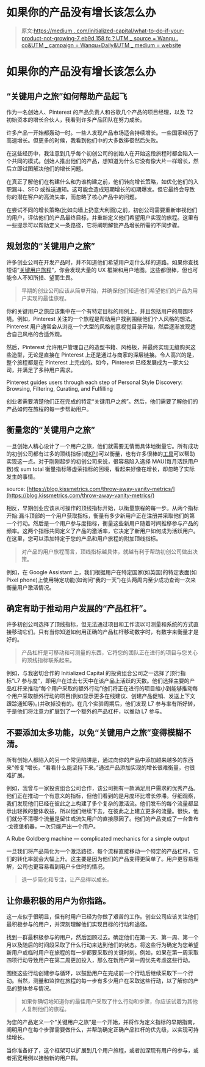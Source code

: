 # 如果你的产品没有增长该怎么办

> 原文:[https://medium . com/initialized-capital/what-to-do-if-your-product-not-growing-7 eb9d 158 fc？UTM _ source = Wanqu . co&UTM _ campaign = Wanqu+Daily&UTM _ medium = website](https://medium.com/initialized-capital/what-to-do-if-your-product-isnt-growing-7eb9d158fc?utm_source=wanqu.co&utm_campaign=Wanqu+Daily&utm_medium=website)

# 如果你的产品没有增长该怎么办

## “关键用户之旅”如何帮助产品起飞

作为一名创始人、Pinterest 的产品负责人和谷歌几个产品的项目经理，以及 T2 初始资本的增长合伙人，我看到许多产品团队在努力成长。

许多产品一开始都轰动一时。一些人发现产品市场适合持续增长。一些国家经历了高速增长。但更多的时候，我看到他们中的大多数徘徊然后失败。

在这些经历中，我注意到几乎每个初创公司的创始人在开始这段旅程时都会陷入一个共同的模式。创始人推出他们的产品，想知道为什么它没有像大片一样增长，然后立即试图解决他们的增长问题。

在真正了解他们在构建什么和为谁构建之前，他们转向增长策略，如优化他们的入职漏斗、SEO 或推送通知。这可能会造成短期增长的初期爆发。但它最终会导致你的潜在客户的高流失率，而忽略了核心产品中的问题。

在尝试不同的增长策略(比如向墙上扔意大利面)之前，初创公司需要重新审视他们的用户，评估他们的产品最终目标，并重新定义他们希望用户实现的旅程。这里有一些提示可以帮助定义一条路径，它将阐明解锁产品增长所需的不同步骤。

## 规划您的“关键用户之旅”

许多创业公司在开发产品时，并不知道他们希望用户走什么样的道路。如果你查找短语“[关键用户旅程](https://www.google.com/search?q=critical+user+journeys&oq=critical+user+journeys&aqs=chrome..69i57.3639j0j7&sourceid=chrome&ie=UTF-8)”，你会发现大量的 UX 框架和用户地图。这些都很棒，但也可能令人不知所措、望而生畏。

> 早期的创业公司应该从简单开始，并确保他们知道他们希望他们的产品为用户实现的最佳旅程。

你的关键用户之旅应该集中在一个有特定目标的用例上，并且包括用户的周围环境。例如，Pinterest 关注的一个旅程是帮助用户找到围绕他们个人风格的想法。Pinterest 用户通常会从浏览一个大型的风格创意视觉目录开始，然后逐渐发现适合自己风格的合适外观。

然后，Pinterest 允许用户管理自己的造型书籍、风格板，并最终实现无缝购买这些造型，无论是直接在 Pinterest 上还是通过与商家的深层链接。令人高兴的是，整个旅程都是在 Pinterest 上完成的。如今，Pinterest 已经发展成为一家大公司，并满足了多种用户需求。



Pinterest guides users through each step of Personal Style Discovery: Browsing, Filtering, Curating, and Fulfilling



创业者需要清楚他们正在完成的特定“关键用户之旅”。然后，他们需要了解他们的产品如何在旅程的每一步帮助用户。

## 衡量您的“关键用户之旅”

一旦创始人精心设计了一个用户之旅，他们就需要无情而具体地衡量它。所有成功的初创公司都有过多的顶线指标(或[KPI](https://en.wikipedia.org/wiki/Performance_indicator))可以衡量，也有许多很棒的[工具](https://www.quora.com/What-dashboard-software-is-useful-to-track-critical-metrics-for-Startups)可以帮助实现这一点。对于刚刚起步的初创公司来说，很容易陷入选择 MAU(每月活跃用户数)或 sum total 衡量指标等虚荣指标的困境，看起来好像在增长，却忽略了实际发生的事情。



source: [https://blog.kissmetrics.com/throw-away-vanity-metrics/](https://blog.kissmetrics.com/throw-away-vanity-metrics/)



相反，早期创业应该从可操作的顶线指标开始，以衡量旅程的每一步。从两个指标开始:漏斗顶部的一个用户获取指标，衡量有多少新用户正在注册并采取他们的第一个行动。然后是一个用户参与度指标，衡量这些新用户随着时间推移参与产品的频率。这两个指标共同定义了产品的激活率，它决定了新用户如何成为活跃用户。在这里，您可以添加特定于您的产品和用户旅程的附加顶线指标。

> 对产品的用户旅程而言，顶线指标越具体，就越有利于帮助初创公司做出决策。

例如，在 Google Assistant 上，我们根据用户在特定国家(如英国)的特定表面(如 Pixel phone)上使用特定功能(如询问“我的一天”)在头两周内至少成功查询一次来衡量用户激活情况。

## 确定有助于推动用户发展的“产品杠杆”。

许多初创公司选择了顶线指标，但无法通过项目和工作流以可测量和系统的方式直接移动它们。只有当你知道如何用正确的产品杠杆移动数字时，有数字来衡量才是好的。

> 产品杠杆是可移动和可测量的东西，它将您的团队正在进行的项目与您关心的顶线指标联系起来。

例如，与我密切合作的 Initialized Capital 的投资组合公司之一选择了顶行指标“L7 参与度”，即用户在过去七天中在该产品上活跃的天数。他们选择主要的产品杠杆来推动“每个用户采取的额外行动”他们将正在进行的项目缩小到能够推动每个用户采取额外行动的项目(例如显示更多在线建议、创建产品促销、发送上下文跟踪通知等)。)并砍掉没有的。在几个实验周期后，他们发现 L7 参与率有所好转，于是他们将注意力扩展到了一个额外的产品杠杆，以推动 L7 参与。

## 不要添加太多功能，以免“关键用户之旅”变得模糊不清。

所有创始人都陷入的另一个常见陷阱是，通过向你的产品中添加越来越多的东西来“修复”增长，“看看什么能坚持下来。”通过产品添加实现的增长很难衡量，也很难扩展。

例如，我曾与一家投资组合公司合作，该公司拥有一款满足用户需求的优秀产品。他们正在推动一个有意义的指标，但他们看到的是月度环比增长停滞。仔细观察，我们发现他们已经在彼此之上构建了多个复杂的激活流。他们发布的每个流量都显示出轻微的整体收益，所以他们继续下去，在彼此之上建立更多的流量。很快，他们就分不清哪个流量是留住或流失用户的直接原因了。他们的产品变成了一台鲁布·戈德堡机器，一次只能产出一个用户。



A Rube Goldberg machine — complicated mechanics for a simple output



一旦我们将产品简化为一个激活路径，每个流程直接移动一个特定的产品杠杆，它们的转化率就会大幅上升。这主要是因为他们的产品变得更简单了。用户更容易理解，公司也更容易看到用户卡住时的情况。

> 退一步简化和专注，让产品得以成长。

## 让你最积极的用户为你指路。

这一点似乎很明显，但有时用户已经为你做了艰苦的工作。创业公司应该关注他们最积极参与的用户，并深刻理解他们实现目标的行动和途径。

找到一群最积极参与的用户，然后回顾过去。确定他们在第一天、第一周、第一个月以及随后的时间段采取了什么行动来达到他们的状态。将这些行为确定为您希望新用户或临时用户在旅程的每一步都要采取的关键时刻。例如，如果在第一周采取四项行动导致用户在第二周更加投入，那么在新用户第一周优先考虑这些行动。

围绕这些行动创建参与循环，以鼓励用户在完成前一个行动后继续采取下一个行动。当然，测量和监控在旅程的每一步有多少用户在采取这些行动，以了解你的产品的整体参与情况。

> 如果你确切地知道你的最佳用户采取了什么行动和步骤，你应该试着为其他人复制他们的旅程。

为您的产品定义一个“关键用户之旅”是一个开始，并将作为定义指标的早期指南，阐明用户在每个步骤需要做什么，并帮助确定正确产品杠杆的优先级，以实现可持续增长。

当你准备好了，这个框架可以扩展到几个用户旅程，或者加深现有用户的参与，或者拓宽用例以接触新的用户群。
